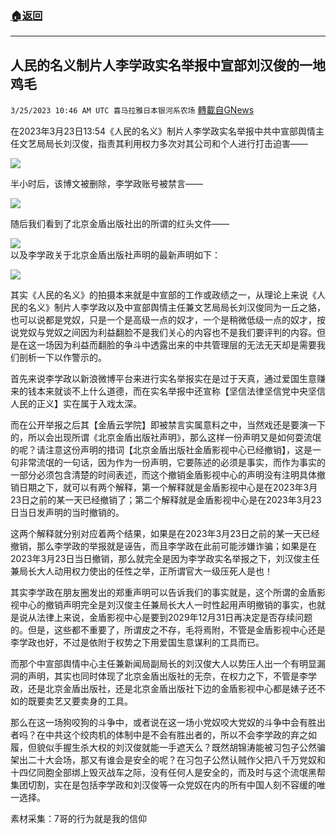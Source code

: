 ###  [:house:返回](README.md)
---


## 人民的名义制片人李学政实名举报中宣部刘汉俊的一地鸡毛
`3/25/2023 10:46 AM UTC 喜马拉雅日本银河系农场` [轉載自GNews](https://gnews.org/articles/1045095)

         

在2023年3月23日13:54《人民的名义》制片人李学政实名举报中共中宣部舆情主任文艺局局长刘汉俊，指责其利用权力多次对其公司和个人进行打击迫害——  

![](https://i.imgur.com/q01EmbA.png)  
         

半小时后，该博文被删除，李学政账号被禁言——  

![](https://i.imgur.com/YwazEhf.png)  
         

随后我们看到了北京金盾出版社出的所谓的红头文件——  

![](https://i.imgur.com/YqBMuo8.png)   
以及李学政关于北京金盾出版社声明的最新声明如下：

![](https://i.imgur.com/nP4LfhR.png)  

          

其实《人民的名义》的拍摄本来就是中宣部的工作或政绩之一，从理论上来说《人民的名义》制片人李学政以及中宣部舆情主任兼文艺局局长刘汉俊同为一丘之貉，也可以说都是党奴，只是一个是高级一点的奴才，一个是稍微低级一点的奴才，按说党奴与党奴之间因为利益翻脸不是我们关心的内容也不是我们要评判的内容。但是在这一场因为利益而翻脸的争斗中透露出来的中共管理层的无法无天却是需要我们剖析一下以作警示的。

首先来说李学政以新浪微博平台来进行实名举报实在是过于天真，通过爱国生意赚来的钱本来就谈不上什么道德，而在实名举报中还宣称【坚信法律坚信党中央坚信人民的正义】实在属于入戏太深。

而在公开举报之后其【金盾云学院】即被禁言实属意料之中，当然戏还是要演一下的，所以会出现所谓《北京金盾出版社声明》，那么这样一份声明又是如何耍流氓的呢？请注意这份声明的措词【北京金盾出版社金盾影视中心已经撤销】，这是一句非常流氓的一句话，因为作为一份声明，它要陈述的必须是事实，而作为事实的一部分必须包含清楚的时间表述，而这个撤销金盾影视中心的声明没有注明具体撤销日期之下，就可以有两个解释，第一个解释就是金盾影视中心是在2023年3月23日之前的某一天已经撤销了；第二个解释就是金盾影视中心是在2023年3月23日当日发声明的当时撤销的。

这两个解释就分别对应着两个结果，如果是在2023年3月23日之前的某一天已经撤销，那么李学政的举报就是诬告，而且李学政在此前可能涉嫌诈骗；如果是在2023年3月23日当日撤销，那么就完全是因为李学政实名举报之下，刘汉俊主任兼局长大人动用权力使出的任性之举，正所谓官大一级压死人是也！

其实李学政在朋友圈发出的郑重声明可以告诉我们的事实就是，这个所谓的金盾影视中心的撤销声明完全是刘汉俊主任兼局长大人一时性起用声明撤销的事实，也就是说从法律上来说，金盾影视中心是要到2029年12月31日再决定是否存续问题的。但是，这些都不重要了，所谓皮之不存，毛将焉附，不管是金盾影视中心还是李学政也好，不过是依附于权势之下用爱国生意谋利的工具而已。

而那个中宣部舆情中心主任兼新闻局副局长的刘汉俊大人以势压人出一个有明显漏洞的声明，其实也同时体现了北京金盾出版社的无奈，在权力之下，不管是李学政，还是北京金盾出版社，还是北京金盾出版社下边的金盾影视中心都是婊子还不如的既要卖艺又要卖身的工具。

那么在这一场狗咬狗的斗争中，或者说在这一场小党奴咬大党奴的斗争中会有胜出者吗？在中共这个绞肉机的体制中是不会有胜出者的，所以不会李学政的弃之如履，但貌似手握生杀大权的刘汉俊就能一手遮天么？既然胡锦涛能被习包子公然骗架出二十大会场，那又有谁会是安全的呢？在习包子公然认贼作父把八千万党奴和十四亿同胞全部绑上毁灭战车之际，没有任何人是安全的，而及时与这个流氓黑帮集团切割，实在是包括李学政和刘汉俊等一众党奴在内的所有中国人刻不容缓的唯一选择。  
         

素材采集：7哥的行为就是我的信仰
         





